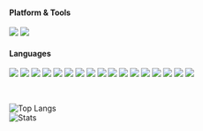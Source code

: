 
#### Platform & Tools

[![](https://img.shields.io/badge/Google_chrome-4285F4?style=for-the-badge&logo=Google-chrome&logoColor=white)](https://www.mozilla.org/firefox/)
[![](https://img.shields.io/badge/Visual_Studio_Code-0078D4?style=for-the-badge&logo=visual%20studio%20code&logoColor=white)](https://code.visualstudio.com/)

#### Languages

[![](https://img.shields.io/badge/React-20232A?style=for-the-badge&logo=react&logoColor=61DAFB)](https://reactjs.org/)
[![](https://img.shields.io/badge/TypeScript-007ACC?style=for-the-badge&logo=typescript&logoColor=white)](https://www.typescriptlang.org/)
[![](https://img.shields.io/badge/JavaScript-323330?style=for-the-badge&logo=javascript&logoColor=F7DF1E)](https://www.javascript.com/)
[![](https://img.shields.io/badge/Node.js-43853D?style=for-the-badge&logo=node.js&logoColor=white)](https://nodejs.org/en/)
[![](https://img.shields.io/badge/Python-3776AB?style=for-the-badge&logo=python&logoColor=white)](https://www.python.org/)
[![](https://img.shields.io/badge/HTML-239120?style=for-the-badge&logo=html5&logoColor=white)](https://html.spec.whatwg.org/)
[![](https://img.shields.io/badge/CSS3-1572B6?style=for-the-badge&logo=css3&logoColor=white)]()
[![](https://img.shields.io/badge/Go-00ADD8?style=for-the-badge&logo=go&logoColor=white)](https://go.dev/)
[![](https://img.shields.io/badge/Express.js-404D59?style=for-the-badge)](https://expressjs.com/)
[![](https://img.shields.io/badge/Tailwind_CSS-38B2AC?style=for-the-badge&logo=tailwind-css&logoColor=white)](https://tailwindcss.com/)
[![](https://img.shields.io/badge/Bootstrap-563D7C?style=for-the-badge&logo=bootstrap&logoColor=white)](https://getbootstrap.com/)
[![](https://img.shields.io/badge/MongoDB-4EA94B?style=for-the-badge&logo=mongodb&logoColor=white)](https://www.mongodb.com/)
[![](https://img.shields.io/badge/Netlify-00C7B7?style=for-the-badge&logo=netlify&logoColor=white)](https://www.netlify.com/)
[![](https://img.shields.io/badge/json%20web%20tokens-323330?style=for-the-badge&logo=json-web-tokens&logoColor=pink)](https://jwt.io/)
[![](https://img.shields.io/badge/Markdown-000000?style=for-the-badge&logo=markdown&logoColor=white)](https://www.markdownguide.org/)
[![](https://img.shields.io/badge/GitHub-100000?style=for-the-badge&logo=github&logoColor=white)](https://github.com/cookie-for-pres/)
[![](https://img.shields.io/badge/Rust-000000?style=for-the-badge&logo=rust&logoColor=white)](https://www.rust-lang.org/)

<br/>

![Top Langs](https://github-readme-stats.vercel.app/api/top-langs/?username=cookieforpres&layout=compact&theme=dark)
<br/>
![Stats](https://github-readme-stats.vercel.app/api?username=cookieforpres&show_icons=true&count_private=true&theme=dark)
